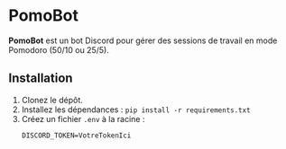 # PomoBot

**PomoBot** est un bot Discord pour gérer des sessions de travail en mode Pomodoro (50/10 ou 25/5).

## Installation
1. Clonez le dépôt.
2. Installez les dépendances : `pip install -r requirements.txt`
3. Créez un fichier `.env` à la racine :
   ```env
   DISCORD_TOKEN=VotreTokenIci